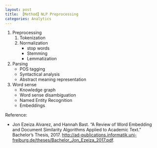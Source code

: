 ```yaml
---
layout: post
title: 【Method】NLP Preprocessing
categories: Analytics
---
```


1. Preprocessing
    1. Tokenization
    2. Normalization
        - stop words
        - Stemming
        - Lemmatization
2. Parsing
    - POS tagging
    - Syntactical analysis
    - Abstract meaning representation
3. Word sense
    - Knowledge graph
    - Word sense disambiguation
    - Named Entity Recognition
    - Embeddings

Reference:

- Jon Ezeiza Alvarez, and Hannah Bast. “A Review of Word Embedding and Document Similarity Algorithms Applied to Academic Text.” Bachelor’s Thesis, 2017. http://ad-publications.informatik.uni-freiburg.de/theses/Bachelor_Jon_Ezeiza_2017.pdf.